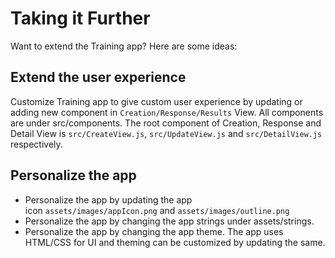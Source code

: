 # Taking it Further

Want to extend the Training app? Here are some ideas:

## Extend the user experience

Customize Training app to give custom user experience by updating or
adding new component in `Creation/Response/Results` View. All components
are under src/components. The root component of Creation, Response and
Detail View is `src/CreateView.js`, `src/UpdateView.js`
and `src/DetailView.js` respectively.

## Personalize the app

* Personalize the app by updating the app icon `assets/images/appIcon.png` and `assets/images/outline.png`
* Personalize the app by changing the app strings under assets/strings.
* Personalize the app by changing the app theme. The app uses HTML/CSS
    for UI and theming can be customized by updating the same.